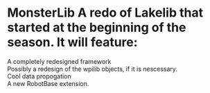 # MonsterLib A redo of Lakelib that started at the beginning of the season. It will feature:
A completely redesigned framework <br>
Possibly a redesign of the wpilib objects, if it is nescessary. <br>
Cool data propogation <br>
A new RobotBase extension. <br>
